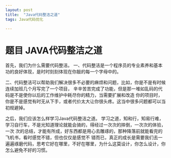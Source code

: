 ```yaml
---
layout: post
title:  "Java代码整洁之道"
tags: Java代码优化

---
```

# 题目 JAVA代码整洁之道

首先，我们为什么需要代码整洁。
   一、代码整洁是一个程序员的专业素养和基本功的良好体现，是时时刻刻体现在你敲的每一个字母中的。

   二、代码整洁可以帮助我们解决很多不必要的麻烦和问题，比如，你是不是有时候连续加班几个月写完了一个项目，
     辛辛苦苦完成了功能，但是那一堆如乱码的代码是不是使你以后的工作维护中耗尽你的精力，当需要扩展和改造
     你的项目时，你是不是感觉有时无从下手，或者代价太大让你很头疼。这当中很多问题都可以当初规避掉。

之后，我们应该怎么样学习Java代码整洁之道。
 学习之道，知和行，知易行难，学习自行车，不是光知道理论就能会骑的，得经过一次次的摔倒，一次次的体验，一次
 次的总结，才能有所成，好东西都是用心去雕琢的，那种降落前就能看完的飞机书，看时感觉不错，但也仅仅是感觉不
 错而已，真正的成长是需要我们去一遍遍琢磨代码，思考它好在哪里，不好在哪里，为什么这莫设计，你怎么设计，你
 怎么避免不好的习惯。
